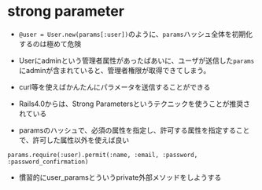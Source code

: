 # strong parameter
- `@user = User.new(params[:user])`のように、`params`ハッシュ全体を初期化するのは極めて危険
- Userにadminという管理者属性があったばあいに、ユーザが送信した`params`にadminが含まれていると、管理者権限が取得できてしまう。
- curl等を使えばかんたんにパラメータを送信することができる

- Rails4.0からは、Strong Parametersというテクニックを使うことが推奨されている
- paramsのハッシュで、必須の属性を指定し、許可する属性を指定することで、許可した属性以外を使えば良い
```
params.require(:user).permit(:name, :email, :password, :password_confirmation)
```
- 慣習的にuser_paramsとういうprivate外部メソッドをしようする
